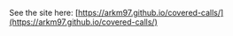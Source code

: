 See the site here:
[https://arkm97.github.io/covered-calls/](https://arkm97.github.io/covered-calls/)
